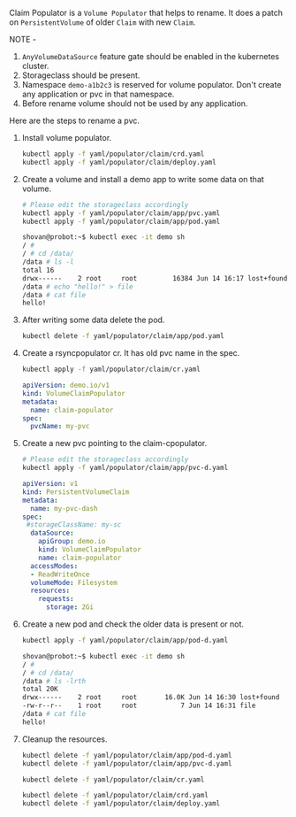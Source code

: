 Claim Populator is a `Volume Populator` that helps to rename. It does a patch on `PersistentVolume` of older `Claim` with new `Claim`.

NOTE -
1. `AnyVolumeDataSource` feature gate should be enabled in the kubernetes cluster.
2. Storageclass should be present.
3. Namespace `demo-a1b2c3` is reserved for volume populator. Don't create any application or pvc in that namespace.
4. Before rename volume should not be used by any application.

Here are the steps to rename a pvc.
1. Install volume populator.
   ```bash
   kubectl apply -f yaml/populator/claim/crd.yaml
   kubectl apply -f yaml/populator/claim/deploy.yaml
   ```
2. Create a volume and install a demo app to write some data on that volume.
   ```bash
   # Please edit the storageclass accordingly
   kubectl apply -f yaml/populator/claim/app/pvc.yaml
   kubectl apply -f yaml/populator/claim/app/pod.yaml
   ```
   ```bash
   shovan@probot:~$ kubectl exec -it demo sh
   / #
   / # cd /data/
   /data # ls -l
   total 16
   drwx------    2 root     root         16384 Jun 14 16:17 lost+found
   /data # echo "hello!" > file
   /data # cat file
   hello!
   ```
3. After writing some data delete the pod.
   ```bash
   kubectl delete -f yaml/populator/claim/app/pod.yaml
   ```
4. Create a rsyncpopulator cr. It has old pvc name in the spec.
   ```bash
   kubectl apply -f yaml/populator/claim/cr.yaml
   ```
   ```yaml
   apiVersion: demo.io/v1
   kind: VolumeClaimPopulator
   metadata:
     name: claim-populator
   spec:
     pvcName: my-pvc
   ```
5. Create a new pvc pointing to the claim-cpopulator.
   ```bash
   # Please edit the storageclass accordingly
   kubectl apply -f yaml/populator/claim/app/pvc-d.yaml
   ```
   ```yaml
   apiVersion: v1
   kind: PersistentVolumeClaim
   metadata:
     name: my-pvc-dash
   spec:
    #storageClassName: my-sc
     dataSource:
       apiGroup: demo.io
       kind: VolumeClaimPopulator
       name: claim-populator
     accessModes:
     - ReadWriteOnce
     volumeMode: Filesystem
     resources:
       requests:
         storage: 2Gi
   ```
6. Create a new pod and check the older data is present or not.
   ```bash
   kubectl apply -f yaml/populator/claim/app/pod-d.yaml
   ```
   ```bash
   shovan@probot:~$ kubectl exec -it demo sh
   / #
   / # cd /data/
   /data # ls -lrth
   total 20K
   drwx------    2 root     root       16.0K Jun 14 16:30 lost+found
   -rw-r--r--    1 root     root           7 Jun 14 16:31 file
   /data # cat file
   hello!
   ```
7. Cleanup the resources.
   ```bash
   kubectl delete -f yaml/populator/claim/app/pod-d.yaml
   kubectl delete -f yaml/populator/claim/app/pvc-d.yaml
   ```
   ```bash
   kubectl delete -f yaml/populator/claim/cr.yaml
   ```
   ```bash
   kubectl delete -f yaml/populator/claim/crd.yaml
   kubectl delete -f yaml/populator/claim/deploy.yaml
   ```
